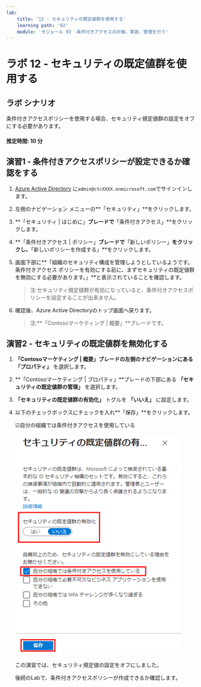 ```yaml
---
lab:
    title: '12 - セキュリティの既定値群を使用する'
    learning path: '02'
    module: 'モジュール 03 -条件付きアクセスの計画、実装、管理を行う'
---
```


# ラボ 12 - セキュリティの既定値群を使用する

## ラボ シナリオ

条件付きアクセスポリシーを使用する場合、セキュリティ規定値群の設定をオフにする必要があります。

#### 推定時間: 10 分

## 演習1 - 条件付きアクセスポリシーが設定できるか確認をする

1. [Azure Active Directory]( https://portal.azure.com/#blade/Microsoft_AAD_IAM/ActiveDirectoryMenuBlade/Overview) に`admin@ctcXXXX.onmicrosoft.com`でサインインします。

2. 左側のナビゲーション メニューの**「セキュリティ」**をクリックします。

3. **「セキュリティ | はじめに」**ブレードで**「条件付きアクセス」**をクリックします。

4. **「条件付きアクセス | ポリシー」**ブレードで**「新しいポリシー」**をクリックし、**「新しいポリシーを作成する」**をクリックします。

5. 画面下部に**「組織のセキュリティ構成を管理しようとしているようです。条件付きアクセス ポリシーを有効にする前に、まずセキュリティの既定値群を無効にする必要があります。」**と表示されていることを確認します。

   > 注:セキュリティ規定値群が有効になっていると、条件付きアクセスポリシーを設定することが出来ません。

6. 確認後、Azure Active Directoryのトップ画面へ戻ります。

   > 注:**「Contosoマーケティング | 概要」**ブレードです。



## 演習2 - セキュリティの既定値群を無効化する

1. **「Contosoマーケティング | 概要」**ブレードの左側のナビゲーションにある**「プロパティ」** を選択します。

1. **「Contosoマーケティング | プロパティ」**ブレードの下部にある **「セキュリティの既定値群の管理」** を選択します。

1. **「セキュリティの既定値群の有効化」** トグルを **「いいえ」** に設定します。

1. 以下のチェックボックスにチェックを入れ**「保存」**をクリックします。

    ☑自分の組織では条件付きアクセスを使用している

    ![無効になっているセキュリティの既定値群と、無効にするために必要な理由が選択されている画面イメージ。このケースでは、組織は条件付きアクセスを使用しています。](./media/security-defaults-disable-before-conditional-access.png)

    

    

    この演習では、セキュリティ規定値の設定をオフにしました。
    
    後続のLabで、条件付きアクセスポリシーが作成できるか確認します。

